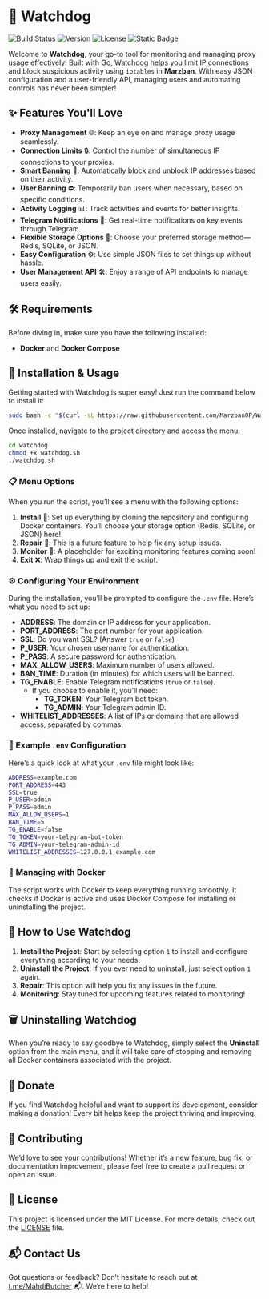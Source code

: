 # 🐶 Watchdog

![Build Status](https://img.shields.io/badge/build-passing-brightgreen) ![Version](https://img.shields.io/badge/version-alpha%200.0.1-blue) ![License](https://img.shields.io/badge/license-MIT-yellowgreen) 
![Static Badge](https://img.shields.io/badge/MarzbanOP-8A2BE2?style=flat&logo=Github)


Welcome to **Watchdog**, your go-to tool for monitoring and managing proxy usage effectively! Built with Go, Watchdog helps you limit IP connections and block suspicious activity using `iptables` in **Marzban**. With easy JSON configuration and a user-friendly API, managing users and automating controls has never been simpler!

## ✨ Features You'll Love

- **Proxy Management** 🌐: Keep an eye on and manage proxy usage seamlessly.
- **Connection Limits** 🔒: Control the number of simultaneous IP connections to your proxies.
- **Smart Banning** 🚫: Automatically block and unblock IP addresses based on their activity.
- **User Banning** ⛔: Temporarily ban users when necessary, based on specific conditions.
- **Activity Logging** 📊: Track activities and events for better insights.
- **Telegram Notifications** 📲: Get real-time notifications on key events through Telegram.
- **Flexible Storage Options** 💾: Choose your preferred storage method—Redis, SQLite, or JSON.
- **Easy Configuration** ⚙️: Use simple JSON files to set things up without hassle.
- **User Management API** 🛠️: Enjoy a range of API endpoints to manage users easily.

## 🛠️ Requirements

Before diving in, make sure you have the following installed:

- **Docker** and **Docker Compose**

## 🚀 Installation & Usage

Getting started with Watchdog is super easy! Just run the command below to install it:

```bash
sudo bash -c "$(curl -sL https://raw.githubusercontent.com/MarzbanOP/Watchdog/refs/heads/main/watchdog.sh)" @ install
```

Once installed, navigate to the project directory and access the menu:

```bash
cd watchdog
chmod +x watchdog.sh
./watchdog.sh
```

### 📋 Menu Options

When you run the script, you’ll see a menu with the following options:

1. **Install** 🚀: Set up everything by cloning the repository and configuring Docker containers. You’ll choose your storage option (Redis, SQLite, or JSON) here!
2. **Repair** 🔧: This is a future feature to help fix any setup issues.
3. **Monitor** 👀: A placeholder for exciting monitoring features coming soon!
4. **Exit** ❌: Wrap things up and exit the script.

### ⚙️ Configuring Your Environment

During the installation, you’ll be prompted to configure the `.env` file. Here’s what you need to set up:

- **ADDRESS**: The domain or IP address for your application.
- **PORT_ADDRESS**: The port number for your application.
- **SSL**: Do you want SSL? (Answer `true` or `false`)
- **P_USER**: Your chosen username for authentication.
- **P_PASS**: A secure password for authentication.
- **MAX_ALLOW_USERS**: Maximum number of users allowed.
- **BAN_TIME**: Duration (in minutes) for which users will be banned.
- **TG_ENABLE**: Enable Telegram notifications (`true` or `false`).
    - If you choose to enable it, you’ll need:
        - **TG_TOKEN**: Your Telegram bot token.
        - **TG_ADMIN**: Your Telegram admin ID.
- **WHITELIST_ADDRESSES**: A list of IPs or domains that are allowed access, separated by commas.

### 📄 Example `.env` Configuration

Here’s a quick look at what your `.env` file might look like:

```bash
ADDRESS=example.com
PORT_ADDRESS=443
SSL=true
P_USER=admin
P_PASS=admin
MAX_ALLOW_USERS=1
BAN_TIME=5
TG_ENABLE=false
TG_TOKEN=your-telegram-bot-token
TG_ADMIN=your-telegram-admin-id
WHITELIST_ADDRESSES=127.0.0.1,example.com
```

### 🐳 Managing with Docker

The script works with Docker to keep everything running smoothly. It checks if Docker is active and uses Docker Compose for installing or uninstalling the project.

## 🔧 How to Use Watchdog

1. **Install the Project**: Start by selecting option `1` to install and configure everything according to your needs.
2. **Uninstall the Project**: If you ever need to uninstall, just select option `1` again.
3. **Repair**: This option will help you fix any issues in the future.
4. **Monitoring**: Stay tuned for upcoming features related to monitoring!

## 🗑️ Uninstalling Watchdog

When you’re ready to say goodbye to Watchdog, simply select the **Uninstall** option from the main menu, and it will take care of stopping and removing all Docker containers associated with the project.

## 💖 Donate

If you find Watchdog helpful and want to support its development, consider making a donation! Every bit helps keep the project thriving and improving.

## 🤝 Contributing

We’d love to see your contributions! Whether it’s a new feature, bug fix, or documentation improvement, please feel free to create a pull request or open an issue.

## 📄 License

This project is licensed under the MIT License. For more details, check out the [LICENSE](LICENSE) file.

## 📬 Contact Us

Got questions or feedback? Don’t hesitate to reach out at [t.me/MahdiButcher](https://t.me/MahdiButcher) 📬. We’re here to help!